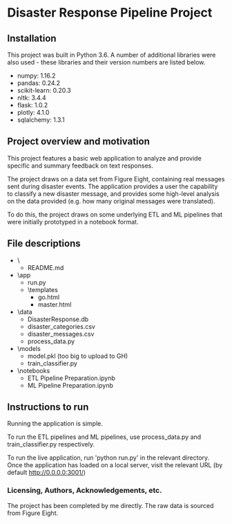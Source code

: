 # Disaster Response Pipeline Project

## Installation
This project was built in Python 3.6. A number of additional libraries were also used - these libraries and their version numbers are listed below. 

- numpy: 1.16.2
- pandas: 0.24.2
- scikit-learn: 0.20.3
- nltk: 3.4.4
- flask: 1.0.2
- plotly: 4.1.0
- sqlalchemy: 1.3.1

## Project overview and motivation

This project features a basic web application to analyze and provide specific and summary feedback on text responses. 

The project draws on a data set from Figure Eight, containing real messages sent during disaster events. The application provides a user the capability to classify a new disaster message, and provides some high-level analysis on the data provided (e.g. how many original messages were translated).

To do this, the project draws on some underlying ETL and ML pipelines that were initially prototyped in a notebook format. 

## File descriptions
- \
	- README.md
- \app
	- run.py
	- \templates
	   - go.html
	   - master.html
- \data
	- DisasterResponse.db
	- disaster_categories.csv
	- disaster_messages.csv
	- process_data.py
- \models
	- model.pkl (too big to upload to GH)
	- train_classifier.py
- \notebooks
	- ETL Pipeline Preparation.ipynb
	- ML Pipeline Preparation.ipynb

## Instructions to run

Running the application is simple.

To run the ETL pipelines and ML pipelines, use process_data.py and train_classifier.py respectively.

To run the live application, run 'python run.py' in the relevant directory. Once the application has loaded on a local server, visit the relevant URL (by default http://0.0.0.0:3001/)

### Licensing, Authors, Acknowledgements, etc.
The project has been completed by me directly. The raw data is sourced from Figure Eight. 
